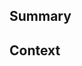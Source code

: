 <!--
  Thanks for creating a Pull Request! Before you submit, please make sure
  you've done the following:

  - I read the Project Goals and Future Roadmap pages at: https://bridgetownrb.com/docs/philosophy/
  - I read the Code of Conduct: https://github.com/bridgetownrb/bridgetown/blob/master/CODE_OF_CONDUCT.md
-->

<!--
  Make our lives easier! Choose one of the following by uncommenting it:
-->

<!-- This is a 🐛 bug fix. -->
<!-- This is a 🙋 feature or enhancement. -->
<!-- This is a 🔦 documentation change. -->

<!--
  Before you submit this pull request, make sure to have a look at the following
  checklist. If you don't know how to do some of these, that's fine! Submit
  your pull request and we will help you out on the way.

  - I've added tests (if it's a bug, feature or enhancement)
  - I've adjusted the documentation (if it's a feature or enhancement)
  - The test suite passes locally (run `script/cibuild` to verify this)
-->

## Summary

<!--
  Provide a description of what your pull request changes.
-->

## Context

<!--
  Is this related to any GitHub issue(s)?

  You can use keywords to automatically close the related issue.
  For example, (all of) the following will close issue #4567 when your PR is merged.

  Closes #4567
  Fixes #4567
  Resolves #4567

  Use any one of the above as applicable.
-->
